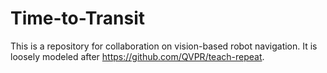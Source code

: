 # Time-to-Transit
This is a repository for collaboration on vision-based robot navigation.
It is loosely modeled after https://github.com/QVPR/teach-repeat.
